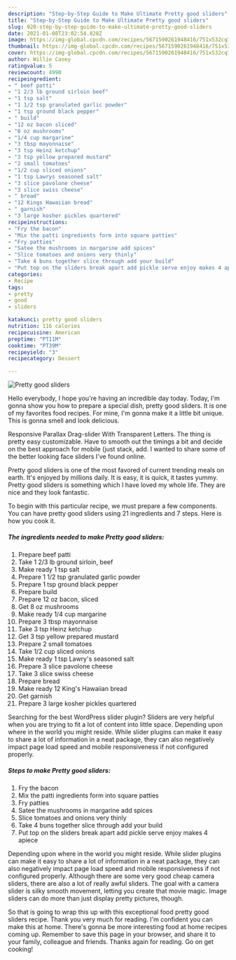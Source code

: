 ```yaml
---
description: "Step-by-Step Guide to Make Ultimate Pretty good sliders"
title: "Step-by-Step Guide to Make Ultimate Pretty good sliders"
slug: 920-step-by-step-guide-to-make-ultimate-pretty-good-sliders
date: 2021-01-08T23:02:54.828Z
image: https://img-global.cpcdn.com/recipes/5671590261948416/751x532cq70/pretty-good-sliders-recipe-main-photo.jpg
thumbnail: https://img-global.cpcdn.com/recipes/5671590261948416/751x532cq70/pretty-good-sliders-recipe-main-photo.jpg
cover: https://img-global.cpcdn.com/recipes/5671590261948416/751x532cq70/pretty-good-sliders-recipe-main-photo.jpg
author: Willie Casey
ratingvalue: 5
reviewcount: 4990
recipeingredient:
- " beef patti"
- "1 2/3 lb ground sirloin beef"
- "1 tsp salt"
- "1 1/2 tsp granulated garlic powder"
- "1 tsp ground black pepper"
- " build"
- "12 oz bacon sliced"
- "8 oz mushrooms"
- "1/4 cup margarine"
- "3 tbsp mayonnaise"
- "3 tsp Heinz ketchup"
- "3 tsp yellow prepared mustard"
- "2 small tomatoes"
- "1/2 cup sliced onions"
- "1 tsp Lawrys seasoned salt"
- "3 slice pavolone cheese"
- "3 slice swiss cheese"
- " bread"
- "12 Kings Hawaiian bread"
- " garnish"
- "3 large kosher pickles quartered"
recipeinstructions:
- "Fry the bacon"
- "Mix the patti ingredients form into square patties"
- "Fry patties"
- "Satee the mushrooms in margarine add spices"
- "Slice tomatoes and onions very thinly"
- "Take 4 buns together slice through add your build"
- "Put top on the sliders break apart add pickle serve enjoy makes 4 apiece"
categories:
- Recipe
tags:
- pretty
- good
- sliders

katakunci: pretty good sliders 
nutrition: 116 calories
recipecuisine: American
preptime: "PT11M"
cooktime: "PT39M"
recipeyield: "3"
recipecategory: Dessert

---
```



![Pretty good sliders](https://img-global.cpcdn.com/recipes/5671590261948416/751x532cq70/pretty-good-sliders-recipe-main-photo.jpg)

Hello everybody, I hope you're having an incredible day today. Today, I'm gonna show you how to prepare a special dish, pretty good sliders. It is one of my favorites food recipes. For mine, I'm gonna make it a little bit unique. This is gonna smell and look delicious.

Responsive Parallax Drag-slider With Transparent Letters. The thing is pretty easy customizable. Have to smooth out the timings a bit and decide on the best approach for mobile (just stack, add. I wanted to share some of the better looking face sliders I&#39;ve found online.

Pretty good sliders is one of the most favored of current trending meals on earth. It's enjoyed by millions daily. It is easy, it is quick, it tastes yummy. Pretty good sliders is something which I have loved my whole life. They are nice and they look fantastic.


To begin with this particular recipe, we must prepare a few components. You can have pretty good sliders using 21 ingredients and 7 steps. Here is how you cook it.

<!--inarticleads1-->

##### The ingredients needed to make Pretty good sliders:

1. Prepare  beef patti
1. Take 1 2/3 lb ground sirloin, beef
1. Make ready 1 tsp salt
1. Prepare 1 1/2 tsp granulated garlic powder
1. Prepare 1 tsp ground black pepper
1. Prepare  build
1. Prepare 12 oz bacon, sliced
1. Get 8 oz mushrooms
1. Make ready 1/4 cup margarine
1. Prepare 3 tbsp mayonnaise
1. Take 3 tsp Heinz ketchup
1. Get 3 tsp yellow prepared mustard
1. Prepare 2 small tomatoes
1. Take 1/2 cup sliced onions
1. Make ready 1 tsp Lawry&#39;s seasoned salt
1. Prepare 3 slice pavolone cheese
1. Take 3 slice swiss cheese
1. Prepare  bread
1. Make ready 12 King&#39;s Hawaiian bread
1. Get  garnish
1. Prepare 3 large kosher pickles quartered


Searching for the best WordPress slider plugin? Sliders are very helpful when you are trying to fit a lot of content into little space. Depending upon where in the world you might reside. While slider plugins can make it easy to share a lot of information in a neat package, they can also negatively impact page load speed and mobile responsiveness if not configured properly. 

<!--inarticleads2-->

##### Steps to make Pretty good sliders:

1. Fry the bacon
1. Mix the patti ingredients form into square patties
1. Fry patties
1. Satee the mushrooms in margarine add spices
1. Slice tomatoes and onions very thinly
1. Take 4 buns together slice through add your build
1. Put top on the sliders break apart add pickle serve enjoy makes 4 apiece


Depending upon where in the world you might reside. While slider plugins can make it easy to share a lot of information in a neat package, they can also negatively impact page load speed and mobile responsiveness if not configured properly. Although there are some very good cheap camera sliders, there are also a lot of really awful sliders. The goal with a camera slider is silky smooth movement, letting you create that movie magic. Image sliders can do more than just display pretty pictures, though. 

So that is going to wrap this up with this exceptional food pretty good sliders recipe. Thank you very much for reading. I'm confident you can make this at home. There's gonna be more interesting food at home recipes coming up. Remember to save this page in your browser, and share it to your family, colleague and friends. Thanks again for reading. Go on get cooking!

